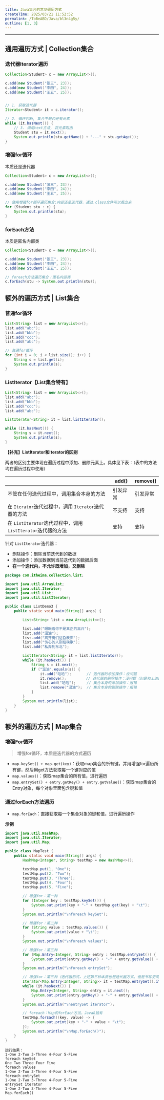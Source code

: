 ```yaml
---
title: Java集合的常见遍历方式
createTime: 2025/03/21 11:52:52
permalink: /ToBeABD/Java/bl3n4g5y/
outline: [1, 3]
---
```


---



## 通用遍历方式 | Collection集合

### 迭代器Iterator遍历

```java
Collection<Student> c = new ArrayList<>();

c.add(new Student("张三", 23));
c.add(new Student("李四", 24));
c.add(new Student("王五", 25));


// 1. 获取迭代器
Iterator<Student> it = c.iterator();

// 2. 循环判断, 集合中是否还有元素
while (it.hasNext()) {
    // 3. 调用next方法, 将元素取出
    Student stu = it.next();
    System.out.println(stu.getName() + "---" + stu.getAge());
}
```



### 增强for循环

本质还是迭代器

```java
Collection<Student> c = new ArrayList<>();

c.add(new Student("张三", 23));
c.add(new Student("李四", 24));
c.add(new Student("王五", 25));

// 使用增强for循环遍历集合:内部还是迭代器，通过.class文件可以看出来
for (Student stu : c) {
    System.out.println(stu);
}
```



### forEach方法

本质是匿名内部类

```java
Collection<Student> c = new ArrayList<>();

c.add(new Student("张三", 23));
c.add(new Student("李四", 24));
c.add(new Student("王五", 25));

// foreach方法遍历集合：匿名内部类
c.forEach(stu -> System.out.println(stu));
```

## 额外的遍历方式 | List集合

### 普通for循环

```java
List<String> list = new ArrayList<>();
list.add("abc");
list.add("bbb");
list.add("ccc");
list.add("abc");

// 普通for循环
for (int i = 0; i < list.size(); i++) {
    String s = list.get(i);
    System.out.println(s);
}
```

### ListIterator【List集合特有】

```java
List<String> list = new ArrayList<>();
list.add("abc");
list.add("bbb");
list.add("ccc");
list.add("abc");

ListIterator<String> it = list.listIterator();

while (it.hasNext()) {
    String s = it.next();
    System.out.println(s);
}
```

**【补充】ListIterator和Iterator的区别**

两者的区别主要体现在遍历过程中添加、删除元素上。具体见下表：（表中的方法均在遍历过程中使用）

|                                                                  | add()    | remove() |
| ---------------------------------------------------------------- | -------- | -------- |
| 不管在任何迭代过程中，调用集合本身的方法                         | 引发异常 | 引发异常 |
| 在 `Iterator`迭代过程中，调用 `Iterator`迭代器的方法         | 不支持   | 支持     |
| 在 `ListIterator`迭代过程中，调用 `ListIterator`迭代器的方法 | 支持     | 支持     |

针对 `ListIterator`迭代器：

- 删除操作：删除当前迭代到的数据
- 添加操作：添加数据到当前迭代到的数据后面
- **在一个迭代内，不允许既增加，又删除**

```java
package com.itheima.collection.list;

import java.util.ArrayList;
import java.util.Iterator;
import java.util.List;
import java.util.ListIterator;

public class ListDemo3 {
    public static void main(String[] args) {

        List<String> list = new ArrayList<>();

        list.add("眼瞅着你不是真正的高兴");
        list.add("温油");
        list.add("离开俺们这旮表面");
        list.add("伤心的人别扭秧歌");
        list.add("私奔到东北");

        ListIterator<String> it = list.listIterator();
        while (it.hasNext()) {
            String s = it.next();
            if ("温油".equals(s)) {
                it.add("哈哈");  		// 迭代器的添加操作：没问题
                it.remove();		 // 迭代器的删除操作：没问题（但是和上边的添加操作放在一个迭代内，就报错了）
                list.add("哈哈"); 	// 集合本身的添加操作：报错
                list.remove("温油"); 	// 集合本身的删除操作：报错
            }
        }
        System.out.println(list);
    }
}
```

## 额外的遍历方式 | Map集合

### 增强For循环

> 增强for循环，本质是迭代器的方式遍历

- `map.keySet() + map.get(key)`：获取map集合的所有键，并用增强for遍历所有键，然后用get方法获取每一个键对应的值
- `map.values()`：获取map集合的所有值，进行遍历
- `map.entrySet() + entry.getKey() + entry.getValue()`：获取map集合的Entry对象，每个对象里面包含键和值

### 通过forEach方法遍历

- `map.forEach`：直接获取每一个集合对象的键和值，进行遍历操作

**示例**

```java
import java.util.HashMap;
import java.util.Iterator;
import java.util.Map;

public class MapTest {
    public static void main(String[] args) {
        HashMap<Integer, String> testMap = new HashMap<>();

        testMap.put(1, "One");
        testMap.put(2, "Two");
        testMap.put(3, "Three");
        testMap.put(4, "Four");
        testMap.put(5, "Five");

        // 增强for：第一种
        for (Integer key : testMap.keySet()) {
            System.out.print(key + "-" + testMap.get(key) + "\t");
        }
        System.out.println("\nforeach keySet");

        // 增强for：第二种
        for (String value : testMap.values()) {
            System.out.print(value + "\t");
        }
        System.out.println("\nforeach values");

        // 增强for：第三种
        for (Map.Entry<Integer, String> entry : testMap.entrySet()) {
            System.out.print(entry.getKey() + "-" + entry.getValue() + "\t");
        }
        System.out.println("\nforeach entrySet");

        // 增强for：第三种（迭代器形式，上述第三种本质也是迭代器方式，但是书写更简单）
        Iterator<Map.Entry<Integer, String>> it = testMap.entrySet().iterator();
        while (it.hasNext()) {
            Map.Entry<Integer, String> entry = it.next();
            System.out.print(entry.getKey() + "-" + entry.getValue() + "\t");
        }
        System.out.println("\nentrySet iterator");

        // foreach：Map的forEach方法，Java8独有
        testMap.forEach((key, value) -> {
            System.out.print(key + "-" + value + "\t");
        });
        System.out.println("\nMap.forEach()");
    }
}
```

```
运行结果：
1-One 2-Two 3-Three 4-Four 5-Five
foreach keySet
One Two Three Four Five
foreach values
1-One 2-Two 3-Three 4-Four 5-Five
foreach entrySet
1-One 2-Two 3-Three 4-Four 5-Five
entrySet iterator
1-One 2-Two 3-Three 4-Four 5-Five
Map.forEach()
```

